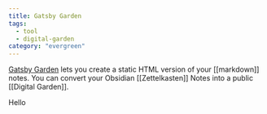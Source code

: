 ```yaml
---
title: Gatsby Garden
tags:
  - tool
  - digital-garden
category: "evergreen"
---
```


[Gatsby Garden](https://github.com/binnyva/gatsby-garden/) lets you create a static HTML version of your [[markdown]] notes. You can convert your Obsidian [[Zettelkasten]] Notes into a public [[Digital Garden]].

Hello